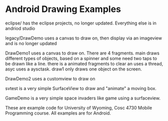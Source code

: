 Android Drawing Examples
===========
eclipse/ has the eclipse projects, no longer updated.  Everything else is in andriod studio

legacy/DrawDemo uses a canvas to draw on, then display via an imageview and  is no longer updated

DrawDemo1 uses a canvas to draw on.  There are 4 fragments.  main draws different types of objects, based on a spinner and 
some need two taps to be drawn like a line.  there is a animated fragments to clear an uses a thread, asyc uses a aysctask.
draw1 only draws one object on the screen.

DrawDemo2 uses a customview to draw on

svtest is a very simple SurfaceView to draw and "animate" a moving box.

GameDemo is a very simple space invaders like game using a surfaceview.

These are example code for University of Wyoming, Cosc 4730 Mobile Programming course.
All examples are for Android.
